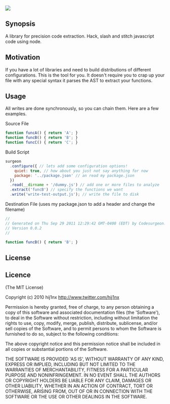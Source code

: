 <br/>
<img src="http://github.com/hij1nx/codesurgeon/raw/master/logo.png">

## Synopsis
A library for precision code extraction. Hack, slash and stitch javascript code using node.

## Motivation
If you have a lot of libraries and need to build distributions of different configurations. This is the tool for you. It doesn't require you to crap up your file with any special syntax it parses the AST to extract your functions.

## Usage
All writes are done synchronously, so you can chain them. Here are a few examples.

Source File

```js
function funcA() { return 'A'; }
function funcB() { return 'B'; }
function funcC() { return 'C'; }
```

Build Script

```js
surgeon
  .configure({ // lets add some configuration options!
    quiet: true, // how about you just not say anything for now
    package: '../package.json' // an read my package.json
  })
  .read(__dirname + '/dummy.js') // add one or more files to analyze
  .extract('funcB') // specify the functions we want
  .write('write-test-output.js'); // write the file to disk
```

Destination File (uses my package.json to add a header and change the filename)

```js
//
// Generated on Thu Sep 29 2011 12:29:42 GMT-0400 (EDT) by Codesurgeon.
// Version 0.0.2
//

function funcB() { return 'B'; }
```

## License

## Licence
(The MIT License)

Copyright (c) 2010 hij1nx <http://www.twitter.com/hij1nx>

Permission is hereby granted, free of charge, to any person obtaining a copy of this software and associated documentation files (the 'Software'), to deal in the Software without restriction, including without limitation the rights to use, copy, modify, merge, publish, distribute, sublicense, and/or sell copies of the Software, and to permit persons to whom the Software is furnished to do so, subject to the following conditions:

The above copyright notice and this permission notice shall be included in all copies or substantial portions of the Software.

THE SOFTWARE IS PROVIDED 'AS IS', WITHOUT WARRANTY OF ANY KIND, EXPRESS OR IMPLIED, INCLUDING BUT NOT LIMITED TO THE WARRANTIES OF MERCHANTABILITY, FITNESS FOR A PARTICULAR PURPOSE AND NONINFRINGEMENT. IN NO EVENT SHALL THE AUTHORS OR COPYRIGHT HOLDERS BE LIABLE FOR ANY CLAIM, DAMAGES OR OTHER LIABILITY, WHETHER IN AN ACTION OF CONTRACT, TORT OR OTHERWISE, ARISING FROM, OUT OF OR IN CONNECTION WITH THE SOFTWARE OR THE USE OR OTHER DEALINGS IN THE SOFTWARE.
